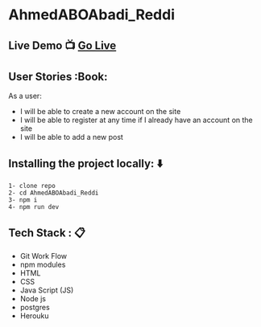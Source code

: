 # AhmedABOAbadi_Reddi

## Live Demo :tv: [Go Live](https://ahmedredditt.herokuapp.com/) 


## User Stories :Book:
As a user:
- I will be able to create a new account on the site
- I will be able to register at any time if I already have an account on the site
- I will be able to add a new post


## Installing the project locally: :arrow_down:
```
1- clone repo 
2- cd AhmedABOAbadi_Reddi
3- npm i 
4- npm run dev
```


## Tech Stack : :clipboard:
* Git Work Flow
* npm modules
* HTML
* CSS
* Java Script (JS)
* Node js
* postgres
* Herouku

